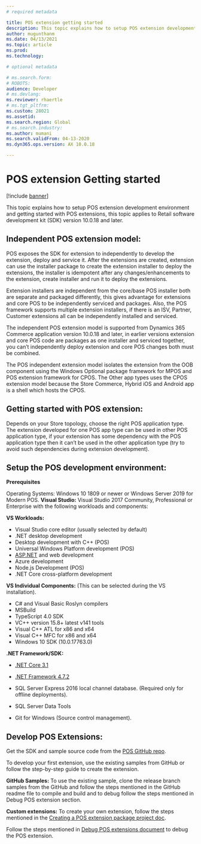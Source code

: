 ```yaml
---
# required metadata

title: POS extension getting started
description: This topic explains how to setup POS extension development environment and getting started with POS extensions.
author: mugunthanm
ms.date: 04/13/2021
ms.topic: article
ms.prod: 
ms.technology: 

# optional metadata

# ms.search.form: 
# ROBOTS: 
audience: Developer
# ms.devlang: 
ms.reviewer: rhaertle
# ms.tgt_pltfrm: 
ms.custom: 28021
ms.assetid: 
ms.search.region: Global
# ms.search.industry: 
ms.author: mumani
ms.search.validFrom: 04-13-2020
ms.dyn365.ops.version: AX 10.0.18

---
```


# POS extension Getting started 

[!include [banner](../includes/banner.md)]

This topic explains how to setup POS extension development environment and getting started with POS extensions, this topic applies to Retail software development kit (SDK) version 10.0.18 and later.

## Independent POS extension model:

POS exposes the SDK for extension to independently to develop the extension, deploy and service it. After the extensions are created, extension can use the installer package to create the extension installer to deploy the extensions, the installer is idempotent after any changes/enhancements to the extension, create installer and run it to deploy the extensions.

Extension installers are independent from the core/base POS installer both are separate and packaged differently, this gives advantage for extensions and core POS to be independently serviced and packages. Also, the POS framework supports multiple extension installers, if there is an ISV, Partner, Customer extensions all can be independently installed and serviced.

The independent POS extension model is supported from Dynamics 365 Commerce application version 10.0.18 and later, in earlier versions extension and core POS code are packages as one installer and serviced together, you can’t independently deploy extension and core POS changes both must be combined.

The POS independent extension model isolates the extension from the OOB component using the Windows Optional package framework for MPOS and POS extension framework for CPOS. The Other app types uses the CPOS extension model because the Store Commerce, Hybrid iOS and Android app is a shell which hosts the CPOS.

## Getting started with POS extension:

Depends on your Store topology, choose the right POS application type. The extension developed for one POS app type can be used in other POS application type, if your extension has some dependency with the POS application type then it can’t be used in the other application type (try to avoid such dependencies during extension development).

## Setup the POS development environment:

**Prerequisites**

Operating Systems: Windows 10 1809 or newer or Windows Server 2019 for Modern POS.
**Visual Studio:** Visual Studio 2017 Community, Professional or Enterprise with the following workloads and components:

**VS Workloads:**
- Visual Studio core editor (usually selected by default)
- .NET desktop development
- Desktop development with C++ (POS)
- Universal Windows Platform development (POS)
- [ASP.NET](http://asp.net/)  and web development
- Azure development
- Node.js Development (POS)
- .NET Core cross-platform development

**VS Individual Components:** (This can be selected during the VS installation).
- C# and Visual Basic Roslyn compilers
- MSBuild
- TypeScript 4.0 SDK
- VC++ version 15.8+ latest v141 tools
- Visual C++ ATL for x86 and x64
- Visual C++ MFC for x86 and x64
- Windows 10 SDK (10.0.17763.0)

**.NET Framework/SDK:**
-  [.NET Core 3.1](https://dotnet.microsoft.com/download/dotnet/3.1) 
- [.NET Framework 4.7.2](https://dotnet.microsoft.com/download/dotnet-framework/thank-you/net472-developer-pack-offline-installer) 

- SQL Server Express 2016 local channel database. (Required only for offline deployments).
- SQL Server Data Tools
- Git for Windows (Source control management).

## Develop POS Extensions:

Get the SDK and sample source code from the [POS GitHub repo](https://github.com/microsoft/Dynamics365Commerce.InStore/tree/release/9.28/src/PosSample/Pos.Extension). 

To develop your first extension, use the existing samples from GitHub or follow the step-by-step guide to create the extension.

**GitHub Samples:**
To use the existing sample, clone the release branch samples from the GitHub and follow the steps mentioned in the GitHub readme file to compile and build and to debug follow the steps mentioned in Debug POS extension section.

**Custom extensions:**
To create your own extension, follow the steps mentioned in the [Creating a POS extension package project doc](pos-extension-package.md).

Follow the steps mentioned in [Debug POS extensions document](Debugging-pos-extension.md) to debug the POS extension.